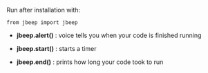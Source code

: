 Run after installation with:

    from jbeep import jbeep

- **jbeep.alert()** : voice tells you when your code is finished running

- **jbeep.start()** : starts a timer

- **jbeep.end()**  : prints how long your code took to run

